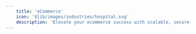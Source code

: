```yaml
---
    title: 'eCommerce'
    icon: '$lib/images/industries/hospital.svg'
    description: 'Elevate your ecommerce success with scalable, secure, and cost-efficient platform engineering for rapid deployment and peak performance.'
---
```


